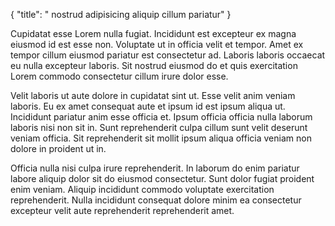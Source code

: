 {
  "title": " nostrud adipisicing aliquip cillum pariatur"
}

Cupidatat esse Lorem nulla fugiat. Incididunt est excepteur ex magna eiusmod id est esse non. Voluptate ut in officia velit et tempor. Amet ex tempor cillum eiusmod pariatur est consectetur ad. Laboris laboris occaecat eu nulla excepteur laboris. Sit nostrud eiusmod do et quis exercitation Lorem commodo consectetur cillum irure dolor esse.

Velit laboris ut aute dolore in cupidatat sint ut. Esse velit anim veniam laboris. Eu ex amet consequat aute et ipsum id est ipsum aliqua ut. Incididunt pariatur anim esse officia et. Ipsum officia officia nulla laborum laboris nisi non sit in. Sunt reprehenderit culpa cillum sunt velit deserunt veniam officia. Sit reprehenderit sit mollit ipsum aliqua officia veniam non dolore in proident ut in.

Officia nulla nisi culpa irure reprehenderit. In laborum do enim pariatur labore aliquip dolor sit do eiusmod consectetur. Sunt dolor fugiat proident enim veniam. Aliquip incididunt commodo voluptate exercitation reprehenderit. Nulla incididunt consequat dolore minim ea consectetur excepteur velit aute reprehenderit reprehenderit amet.